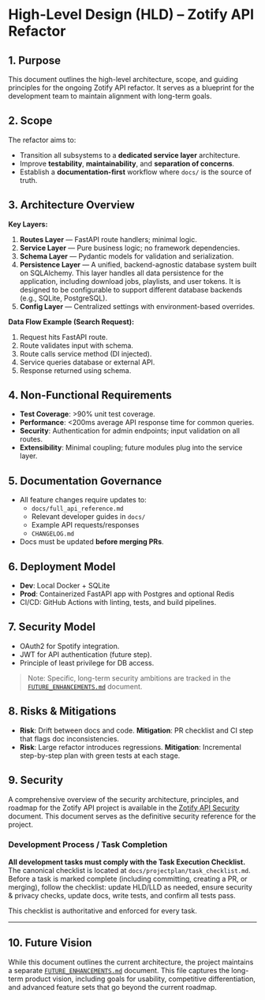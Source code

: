 # High-Level Design (HLD) – Zotify API Refactor

## 1. Purpose
This document outlines the high-level architecture, scope, and guiding principles for the ongoing Zotify API refactor. It serves as a blueprint for the development team to maintain alignment with long-term goals.

## 2. Scope
The refactor aims to:
- Transition all subsystems to a **dedicated service layer** architecture.
- Improve **testability**, **maintainability**, and **separation of concerns**.
- Establish a **documentation-first** workflow where `docs/` is the source of truth.

## 3. Architecture Overview
**Key Layers:**
1. **Routes Layer** — FastAPI route handlers; minimal logic.
2. **Service Layer** — Pure business logic; no framework dependencies.
3. **Schema Layer** — Pydantic models for validation and serialization.
4. **Persistence Layer** — A unified, backend-agnostic database system built on SQLAlchemy. This layer handles all data persistence for the application, including download jobs, playlists, and user tokens. It is designed to be configurable to support different database backends (e.g., SQLite, PostgreSQL).
5. **Config Layer** — Centralized settings with environment-based overrides.

**Data Flow Example (Search Request):**
1. Request hits FastAPI route.
2. Route validates input with schema.
3. Route calls service method (DI injected).
4. Service queries database or external API.
5. Response returned using schema.

## 4. Non-Functional Requirements
- **Test Coverage**: >90% unit test coverage.
- **Performance**: <200ms average API response time for common queries.
- **Security**: Authentication for admin endpoints; input validation on all routes.
- **Extensibility**: Minimal coupling; future modules plug into the service layer.

## 5. Documentation Governance
- All feature changes require updates to:
  - `docs/full_api_reference.md`
  - Relevant developer guides in `docs/`
  - Example API requests/responses
  - `CHANGELOG.md`
- Docs must be updated **before merging PRs**.

## 6. Deployment Model
- **Dev**: Local Docker + SQLite
- **Prod**: Containerized FastAPI app with Postgres and optional Redis
- CI/CD: GitHub Actions with linting, tests, and build pipelines.

## 7. Security Model
- OAuth2 for Spotify integration.
- JWT for API authentication (future step).
- Principle of least privilege for DB access.

> Note: Specific, long-term security ambitions are tracked in the [`FUTURE_ENHANCEMENTS.md`](./FUTURE_ENHANCEMENTS.md) document.

## 8. Risks & Mitigations
- **Risk**: Drift between docs and code.
  **Mitigation**: PR checklist and CI step that flags doc inconsistencies.
- **Risk**: Large refactor introduces regressions.
  **Mitigation**: Incremental step-by-step plan with green tests at each stage.

## 9. Security

A comprehensive overview of the security architecture, principles, and roadmap for the Zotify API project is available in the [Zotify API Security](./SECURITY.md) document. This document serves as the definitive security reference for the project.

### Development Process / Task Completion

**All development tasks must comply with the Task Execution Checklist.**
The canonical checklist is located at `docs/projectplan/task_checklist.md`. Before a task is marked complete (including committing, creating a PR, or merging), follow the checklist: update HLD/LLD as needed, ensure security & privacy checks, update docs, write tests, and confirm all tests pass.

This checklist is authoritative and enforced for every task.

---

## 10. Future Vision

While this document outlines the current architecture, the project maintains a separate [`FUTURE_ENHANCEMENTS.md`](./FUTURE_ENHANCEMENTS.md) document. This file captures the long-term product vision, including goals for usability, competitive differentiation, and advanced feature sets that go beyond the current roadmap.
